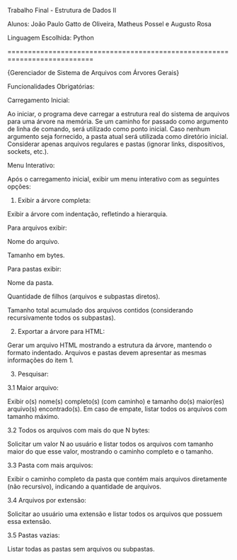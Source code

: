 Trabalho Final - Estrutura de Dados II

Alunos: João Paulo Gatto de Oliveira, Matheus Possel e Augusto Rosa

Linguagem Escolhida: Python

===========================================================================

{Gerenciador de Sistema de Arquivos com Árvores Gerais}

Funcionalidades Obrigatórias:

Carregamento Inicial:

Ao iniciar, o programa deve carregar a estrutura real do sistema de arquivos para uma árvore na memória.
Se um caminho for passado como argumento de linha de comando, será utilizado como ponto inicial. Caso nenhum argumento seja fornecido, a pasta atual será utilizada como diretório inicial.
Considerar apenas arquivos regulares e pastas (ignorar links, dispositivos, sockets, etc.).


Menu Interativo:

Após o carregamento inicial, exibir um menu interativo com as seguintes opções:

1. Exibir a árvore completa:

Exibir a árvore com indentação, refletindo a hierarquia.

Para arquivos exibir:

Nome do arquivo.

Tamanho em bytes.

Para pastas exibir:

Nome da pasta.

Quantidade de filhos (arquivos e subpastas diretos).

Tamanho total acumulado dos arquivos contidos (considerando recursivamente todos os subpastas).

2. Exportar a árvore para HTML:

Gerar um arquivo HTML mostrando a estrutura da árvore, mantendo o formato indentado.
Arquivos e pastas devem apresentar as mesmas informações do item 1.


3. Pesquisar:

3.1 Maior arquivo:

Exibir o(s) nome(s) completo(s) (com caminho) e tamanho do(s) maior(es) arquivo(s) encontrado(s). Em caso de empate, listar todos os arquivos com tamanho máximo.

3.2 Todos os arquivos com mais do que N bytes:

Solicitar um valor N ao usuário e listar todos os arquivos com tamanho maior do que esse valor, mostrando o caminho completo e o tamanho.

3.3 Pasta com mais arquivos:

Exibir o caminho completo da pasta que contém mais arquivos diretamente (não recursivo), indicando a quantidade de arquivos.

3.4 Arquivos por extensão:

Solicitar ao usuário uma extensão e listar todos os arquivos que possuem essa extensão.

3.5 Pastas vazias:

Listar todas as pastas sem arquivos ou subpastas.
